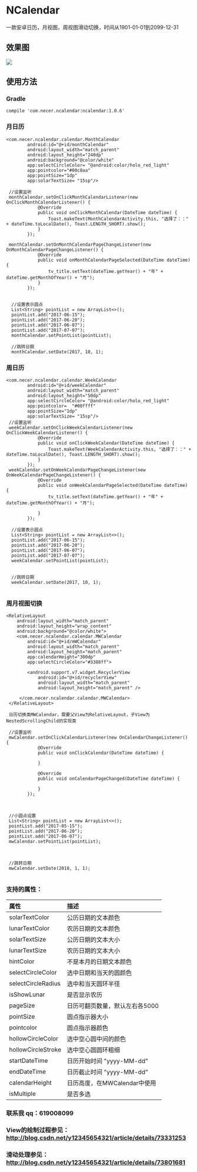 # NCalendar
一款安卓日历，月视图，周视图滑动切换，时间从1901-01-01到2099-12-31


## 效果图
![](https://github.com/yannecer/NCalendar/blob/master/app/ncalendar.gif)



## 使用方法


### Gradle
```
compile 'com.necer.ncalendar:ncalendar:1.0.6'
```


### 月日历
```
<com.necer.ncalendar.calendar.MonthCalendar
        android:id="@+id/monthCalendar"
        android:layout_width="match_parent"
        android:layout_height="240dp"
        android:background="@color/white"
        app:selectCircleColor= "@android:color/holo_red_light"
        app:pointcolor="#00c8aa"
        app:pointSize="1dp"
        app:solarTextSize= "15sp"/>
        
 //设置监听
 monthCalendar.setOnClickMonthCalendarListener(new OnClickMonthCalendarListener() {
            @Override
            public void onClickMonthCalendar(DateTime dateTime) {
                Toast.makeText(MonthCalendarActivity.this, "选择了：：" + dateTime.toLocalDate(), Toast.LENGTH_SHORT).show();
            }
        });

 monthCalendar.setOnMonthCalendarPageChangeListener(new OnMonthCalendarPageChangeListener() {
            @Override
            public void onMonthCalendarPageSelected(DateTime dateTime) {
                tv_title.setText(dateTime.getYear() + "年" + dateTime.getMonthOfYear() + "月");
            }
        });
        
        
  //设置表示圆点
  List<String> pointList = new ArrayList<>();
  pointList.add("2017-06-15");
  pointList.add("2017-06-20");
  pointList.add("2017-06-07");
  pointList.add("2017-07-07");
  monthCalendar.setPointList(pointList);
  
  //跳转日期
  monthCalendar.setDate(2017, 10, 1);
```

### 周日历

```
<com.necer.ncalendar.calendar.WeekCalendar
        android:id="@+id/weekCalendar"
        android:layout_width="match_parent"
        android:layout_height="50dp"
        app:selectCircleColor= "@android:color/holo_red_light"
        app:pointcolor=  "#00ffff"
        app:pointSize="1dp"
        app:solarTextSize= "15sp"/>
 //设置监听
 weekCalendar.setOnClickWeekCalendarListener(new OnClickWeekCalendarListener() {
            @Override
            public void onClickWeekCalendar(DateTime dateTime) {
                Toast.makeText(WeekCalendarActivity.this, "选择了：：" + dateTime.toLocalDate(), Toast.LENGTH_SHORT).show();
            }
        });
 weekCalendar.setOnWeekCalendarPageChangeListener(new OnWeekCalendarPageChangeListener() {
            @Override
            public void onWeekCalendarPageSelected(DateTime dateTime) {
                tv_title.setText(dateTime.getYear() + "年" + dateTime.getMonthOfYear() + "月");

            }
        });
       
  //设置表示圆点
  List<String> pointList = new ArrayList<>();
  pointList.add("2017-06-15");
  pointList.add("2017-06-20");
  pointList.add("2017-06-07");
  pointList.add("2017-07-07");
  weekCalendar.setPointList(pointList);
  
  
  //跳转日期
  weekCalendar.setDate(2017, 10, 1);
  
```

### 周月视图切换

```
<RelativeLayout
    android:layout_width="match_parent"
    android:layout_height="wrap_content"
    android:background="@color/white">
    <com.necer.ncalendar.calendar.MWCalendar
        android:id="@+id/mWCalendar"
        android:layout_width="match_parent"
        android:layout_height="match_parent"
        app:calendarHeight="300dp"
        app:selectCircleColor="#3388ff">
        
        <android.support.v7.widget.RecyclerView
            android:id="@+id/recyclerView"
            android:layout_width="match_parent"
            android:layout_height="match_parent" />
            
     </com.necer.ncalendar.calendar.MWCalendar>
 </RelativeLayout>
   
 日历切换类MWCalendar，需要父View为RelativeLayout，子View为NestedScrollingChild的实现类
 
 //设置监听
 mwCalendar.setOnClickCalendarListener(new OnCalendarChangeListener() {
            @Override
            public void onClickCalendar(DateTime dateTime) {

            }

            @Override
            public void onCalendarPageChanged(DateTime dateTime) {

            }
        });
        
        
        
 //小圆点设置
 List<String> pointList = new ArrayList<>();
 pointList.add("2017-05-15");
 pointList.add("2017-06-20");
 pointList.add("2017-06-07"); 
 mwCalendar.setPointList(pointList);
 
 
 
 //跳转日期    
 mwCalendar.setDate(2018, 1, 1);
 
```



### 支持的属性：

| 属性| 描述|
|:---|:---|
| solarTextColor| 公历日期的文本颜色 |
| lunarTextColor| 农历日期的文本颜色 |
| solarTextSize| 公历日期的文本大小 |
| lunarTextSize| 农历日期的文本大小 |
| hintColor|不是本月的日期文本颜色 |
| selectCircleColor| 选中日期和当天的圆颜色 |
| selectCircleRadius| 选中和当天圆环半径 |
| isShowLunar| 是否显示农历 |
| pageSize| 日历可翻页数量，默认左右各5000 |
| pointSize| 圆点指示器大小 |
| pointcolor| 圆点指示器颜色 |
| hollowCircleColor| 选中空心圆中间的颜色|
| hollowCircleStroke| 选中空心圆圆环粗细 |
| startDateTime| 日历开始时间 "yyyy-MM-dd" |
| endDateTime| 日历截止时间 "yyyy-MM-dd" |
| calendarHeight|日历高度，在MWCalendar中使用 |
| isMultiple|是否多选|


### 联系我 qq：619008099 

### View的绘制过程参见：http://blog.csdn.net/y12345654321/article/details/73331253 
### 滑动处理参见：http://blog.csdn.net/y12345654321/article/details/73801681


